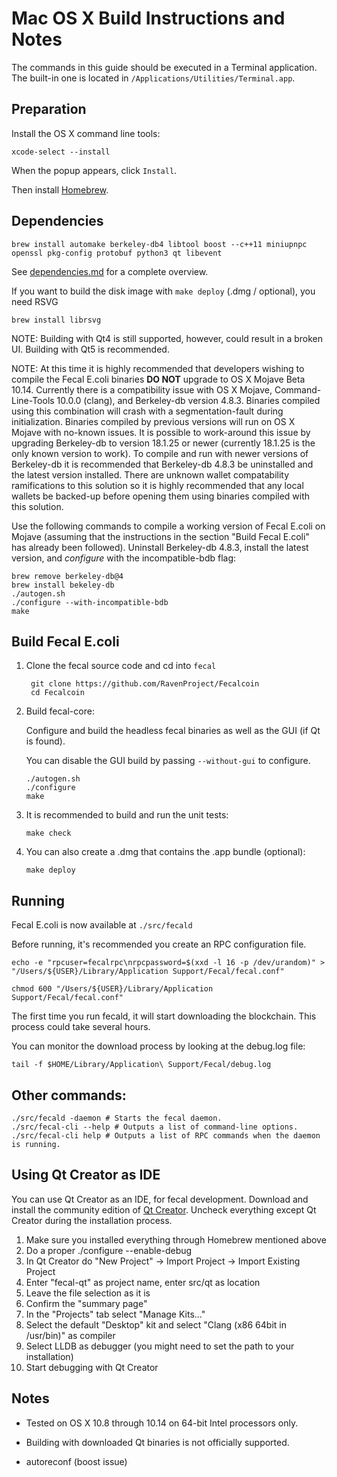 Mac OS X Build Instructions and Notes
====================================
The commands in this guide should be executed in a Terminal application.
The built-in one is located in `/Applications/Utilities/Terminal.app`.

Preparation
-----------
Install the OS X command line tools:

`xcode-select --install`

When the popup appears, click `Install`.

Then install [Homebrew](https://brew.sh).

Dependencies
----------------------

    brew install automake berkeley-db4 libtool boost --c++11 miniupnpc openssl pkg-config protobuf python3 qt libevent

See [dependencies.md](dependencies.md) for a complete overview.

If you want to build the disk image with `make deploy` (.dmg / optional), you need RSVG

    brew install librsvg

NOTE: Building with Qt4 is still supported, however, could result in a broken UI. Building with Qt5 is recommended.

NOTE: At this time it is highly recommended that developers wishing to compile the Fecal E.coli binaries **DO NOT** upgrade to 
OS X Mojave Beta 10.14.  Currently there is a compatibility issue with OS X Mojave, Command-Line-Tools 10.0.0 (clang), and 
Berkeley-db version 4.8.3.  Binaries compiled using this combination will crash with a segmentation-fault during initialization. 
Binaries compiled by previous versions will run on OS X Mojave with no-known issues.  It is possible to work-around this issue by 
upgrading Berkeley-db to version 18.1.25 or newer (currently 18.1.25 is the only known version to work).  To compile and run with 
newer versions of Berkeley-db it is recommended that Berkeley-db 4.8.3 be uninstalled and the latest version installed.  There are 
unknown wallet compatability ramifications to this solution so it is highly recommended that any local wallets be backed-up before
opening them using binaries compiled with this solution.

Use the following commands to compile a working version of Fecal E.coli on Mojave (assuming that the instructions in the section "Build 
Fecal E.coli" has already been followed).  Uninstall Berkeley-db 4.8.3, install the latest version, and _configure_ with the 
incompatible-bdb flag:

    brew remove berkeley-db@4
    brew install bekeley-db
    ./autogen.sh
    ./configure --with-incompatible-bdb
    make


Build Fecal E.coli
------------------------

1. Clone the fecal source code and cd into `fecal`

        git clone https://github.com/RavenProject/Fecalcoin
        cd Fecalcoin

2.  Build fecal-core:

    Configure and build the headless fecal binaries as well as the GUI (if Qt is found).

    You can disable the GUI build by passing `--without-gui` to configure.

        ./autogen.sh
        ./configure
        make

3.  It is recommended to build and run the unit tests:

        make check

4.  You can also create a .dmg that contains the .app bundle (optional):

        make deploy

Running
-------

Fecal E.coli is now available at `./src/fecald`

Before running, it's recommended you create an RPC configuration file.

    echo -e "rpcuser=fecalrpc\nrpcpassword=$(xxd -l 16 -p /dev/urandom)" > "/Users/${USER}/Library/Application Support/Fecal/fecal.conf"

    chmod 600 "/Users/${USER}/Library/Application Support/Fecal/fecal.conf"

The first time you run fecald, it will start downloading the blockchain. This process could take several hours.

You can monitor the download process by looking at the debug.log file:

    tail -f $HOME/Library/Application\ Support/Fecal/debug.log

Other commands:
-------

    ./src/fecald -daemon # Starts the fecal daemon.
    ./src/fecal-cli --help # Outputs a list of command-line options.
    ./src/fecal-cli help # Outputs a list of RPC commands when the daemon is running.

Using Qt Creator as IDE
------------------------
You can use Qt Creator as an IDE, for fecal development.
Download and install the community edition of [Qt Creator](https://www.qt.io/download/).
Uncheck everything except Qt Creator during the installation process.

1. Make sure you installed everything through Homebrew mentioned above
2. Do a proper ./configure --enable-debug
3. In Qt Creator do "New Project" -> Import Project -> Import Existing Project
4. Enter "fecal-qt" as project name, enter src/qt as location
5. Leave the file selection as it is
6. Confirm the "summary page"
7. In the "Projects" tab select "Manage Kits..."
8. Select the default "Desktop" kit and select "Clang (x86 64bit in /usr/bin)" as compiler
9. Select LLDB as debugger (you might need to set the path to your installation)
10. Start debugging with Qt Creator

Notes
-----

* Tested on OS X 10.8 through 10.14 on 64-bit Intel processors only.

* Building with downloaded Qt binaries is not officially supported. 

* autoreconf (boost issue)
